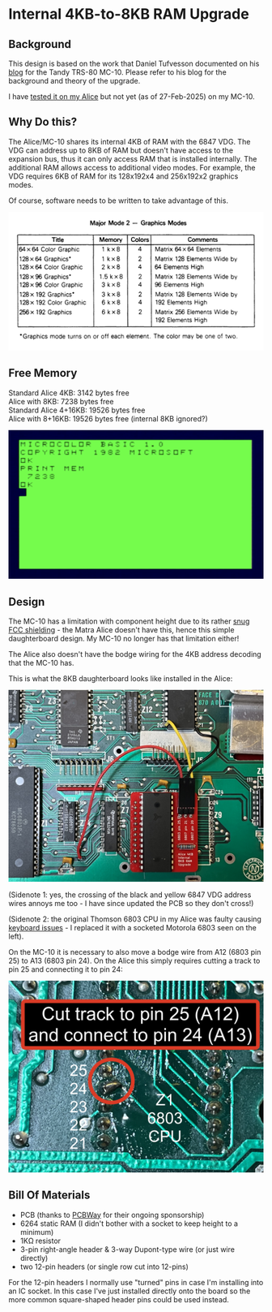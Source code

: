 # Internal 4KB-to-8KB RAM Upgrade
## Background
This design is based on the work that Daniel Tufvesson documented on his [blog](https://www.waveguide.se/?article=expanding-the-trs-80-mc-10-internal-ram) for the Tandy TRS-80 MC-10. Please refer to his blog for the background and theory of the upgrade.<br>

I have [tested it on my Alice](https://youtu.be/OvdkhOnV7no) but not yet (as of 27-Feb-2025) on my MC-10.<br>

## Why Do this?
The Alice/MC-10 shares its internal 4KB of RAM with the 6847 VDG.  The VDG can address up to 8KB of RAM but doesn't have access to the expansion bus, thus it can only access RAM that is installed internally.  The additional RAM allows access to additional video modes.  For example, the VDG requires 6KB of RAM for its 128x192x4 and 256x192x2 graphics modes. <br>

Of course, software needs to be written to take advantage of this.<br>

![6847 VDG Graphics Modes](/Internal_8KB_RAM/Images/VDG_graphics_modes.png)

## Free Memory
Standard Alice 4KB: 3142 bytes free<br>
Alice with 8KB: 7238 bytes free<br>
Standard Alice 4+16KB: 19526 bytes free<br>
Alice with 8+16KB: 19526 bytes free (internal 8KB ignored?)<br>

![Alice free memory with 8KB RAM](/Internal_8KB_RAM/Images/Alice_8KB_free_mem.png)

## Design
The MC-10 has a limitation with component height due to its rather [snug FCC shielding](https://www.waveguide.se/?article=getting-to-know-the-trs-80-mc-10) - the Matra Alice doesn't have this, hence this simple daughterboard design.  My MC-10 no longer has that limitation either!<br>

The Alice also doesn't have the bodge wiring for the 4KB address decoding that the MC-10 has.<br>

This is what the 8KB daughterboard looks like installed in the Alice:<br>

![Internal daughterboard installed in Alice](/Internal_8KB_RAM/Images/Matra_Alice_8KB_installed.jpeg)

(Sidenote 1: yes, the crossing of the black and yellow 6847 VDG address wires annoys me too - I have since updated the PCB so they don't cross!)<br>

(Sidenote 2: the original Thomson 6803 CPU in my Alice was faulty causing [keyboard issues](https://youtu.be/A9SVZOl3z24) - I replaced it with a socketed Motorola 6803 seen on the left).<br>

On the MC-10 it is necessary to also move a bodge wire from A12 (6803 pin 25) to A13 (6803 pin 24).  On the Alice this simply requires cutting a track to pin 25 and connecting it to pin 24:<br>

![Alice bodge wire relocation](/Internal_8KB_RAM/Images/Z1_6803_pin25_to_pin24.jpeg)

## Bill Of Materials
- PCB (thanks to [PCBWay](www.pcbway.com) for their ongoing sponsorship)
- 6264 static RAM (I didn't bother with a socket to keep height to a minimum)
- 1KΩ resistor
- 3-pin right-angle header & 3-way Dupont-type wire (or just wire directly)
- two 12-pin headers (or single row cut into 12-pins)

For the 12-pin headers I normally use "turned" pins in case I'm installing into an IC socket.  In this case I've just installed directly onto the board so the more common square-shaped header pins could be used instead.
